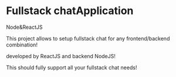 # Fullstack chatApplication
  Node&amp;ReactJS

This project allows to setup fullstack chat for any frontend/backend combination!

developed by  ReactJS and backend NodeJS!

This should fully support all your fullstack chat needs!
